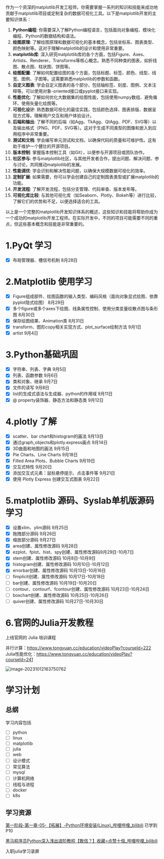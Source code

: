 作为一个资深的matplotlib开发工程师，你需要掌握一系列的知识和技能来成功地贡献于matplotlib项目或定制复杂的数据可视化工具。以下是matplotlib开发的主要知识体系：

1. **Python编程**: 你需要深入了解Python编程语言，包括面向对象编程、模块化编程、Python的数据结构和语法。
2. **绘图原理**: 了解绘图原理和数据可视化的基本概念，包括坐标系、图表类型、颜色映射等。这对于理解matplotlib的设计和使用非常重要。
3. **matplotlib库**: 深入研究matplotlib库的各个方面，包括Figure、Axes、Artists、Renderer、Transforms等核心概念。熟悉不同种类的图表，如折线图、散点图、柱状图、饼图等。
4. **绘图配置**: 了解如何配置绘图的各个方面，包括标题、标签、颜色、线型、线宽、图例、子图等。这需要熟悉matplotlib的参数和函数。
5. **自定义图表**: 学会自定义图表的各个部分，包括轴标签、刻度、图例、文本注释等。可以使用对象-oriented接口或pyplot接口来实现。
6. **性能优化**: 了解如何优化大数据集的绘图性能，包括使用numpy数组、避免循环、使用矢量化绘图等。
7. **可视化设计**: 熟悉数据可视化的最佳实践，包括颜色选择、图表排版、数据呈现方式等。理解用户交互和用户体验设计。
8. **后端和输出**: 了解不同的后端（如Agg、TkAgg、QtAgg、PDF、SVG等）以及输出格式（PNG、PDF、SVG等）。这对于生成不同类型的图像和嵌入到应用程序中非常重要。
9. **测试和文档**: 学会编写单元测试和文档，以确保代码的质量和可维护性。这有助于维护一个健壮的开源项目。
10. **版本控制**: 掌握版本控制工具（如Git），以便参与开源项目或团队协作。
11. **社区参与**: 参与matplotlib社区，与其他开发者合作，提出问题、解决问题、参与讨论，共同推动matplotlib的发展。
12. **性能调优**: 学会识别和解决性能问题，以确保大规模数据可视化的效率。
13. **定制扩展**: 如果需要，你可以学会创建自己的定制图表类型或扩展matplotlib的功能。
14. **开发流程**: 了解开发流程，包括分支管理、代码审查、版本发布等。
15. **可视化库比较**: 与其他可视化库（如Seaborn、Plotly、Bokeh等）进行比较，了解它们的优势和不足，以便选择适合的工具。

以上是一个完整的matplotlib开发知识体系的概述，这些知识和技能将帮助你成为一个成功的matplotlib开发工程师。在实际开发中，不同的项目可能需要不同的重点，但这些基本概念和技能是非常重要的。

# 1.PyQt 学习

- [x] 布局管理器、槽信号机制 8月28日

# 2.Matplotlib 使用学习

- [x] Figure组成部件、绘图函数的输入类型、编码风格（面向对象显式绘图、依靠pyplot隐式绘图） 8月29日
- [x] 多个figure或多个axes下绘图、线条属性控制、使用分类变量绘散点图与条形图  8月30日
- [x] 保存绘图结果、Animation类  8月31日
- [x] transform、图形copy相关实现方式、plot_surface绘制方法  9月1日
- [x] artist  9月4日

# 3.Python基础巩固

- [x] 字符串、列表、字典  9月5日
- [x] 列表、函数参数  9月6日
- [x] 类和对象、继承  9月7日
- [x] 文件的读写  9月8日
- [x] list的生成式语法与生成器、python的作用域  9月11日
- [x] @ property装饰器、静态方法和静态类  9月12日

# 4.plotly 了解

- [x] scatter、bar chart和histogram的画法 9月13日
- [x] 通过graph_objects和plotly.express画点  9月14日
- [x] 3D曲面和地图的画法  9月15日
- [x] Pie Charts、Line Charts  9月18日
- [x] Filled Area Plots、Bubble Charts  9月19日
- [x] 交互式特性  9月20日
- [x] 添加交互式元素：鼠标悬停提示、点击事件等  9月21日
- [x] 使用 Plotly Express 创建交互式图表  9月22日

# 5.matplotlib 源码、Syslab单机版源码学习

- [x] 设置xlim、ylim源码  9月25日
- [x] 拖拽部分源码  9月26日
- [x] 缩放部分源码  9月27日
- [x] area创建、属性修改源码  9月28日
- [x] ezplot、fplot、hist、spy创建、属性修改源码9月29日-10月7日
- [x] stem创建、属性修改源码 10月8日-10月9日
- [x] histogram创建、属性修改源码  10月10日-10月12日
- [x] errorbar创建、属性修改源码  10月13日-10月16日
- [ ] fimplicit创建、属性修改源码  10月17日-10月18日
- [ ] bar创建、属性修改源码  10月19日-10月20日
- [ ] contour、contourf、fcontour创建、属性修改源码  10月23日-10月24日
- [ ] boxchart创建、属性修改源码  10月25日-10月26日
- [ ] quiver创建、属性修改源码  10月27日-10月30日

# 6.官网的Julia开发教程

上线官网的 Julia 培训课程

并行计算：https://www.tongyuan.cc/education/videoPlay?courseId=222
Julia性能优化：https://www.tongyuan.cc/education/videoPlay?courseId=241

![image-20231012163750762](D:\t_Knowlege\knowlege_system\学习计划.assets\image-20231012163750762.png)

# 学习计划

## 总纲

学习内容包括

- [ ] python
- [ ] linux
- [ ] matplotlib
- [ ] julia
- [ ] web
- [ ] 设计模式
- [ ] 常见算法
- [ ] mysql
- [ ] 计算机网络
- [ ] 线程与进程
- [ ] docker
- [ ] k8s

## 学习资源

[第一阶段-第一章-05-【拓展】-Python环境安装(Linux)_哔哩哔哩_bilibili](https://www.bilibili.com/video/BV1qW4y1a7fU?p=6&spm_id_from=pageDriver&vd_source=91adb3a8ade4101eae574daf5fcad7cc)  已学到P10

[黑马程序员Python深入浅出进阶教程【敢信？】收藏=点赞十倍_哔哩哔哩_bilibili](https://www.bilibili.com/video/BV19441137xy/?spm_id_from=333.788.recommend_more_video.4&vd_source=91adb3a8ade4101eae574daf5fcad7cc)

入职julia学习录屏
